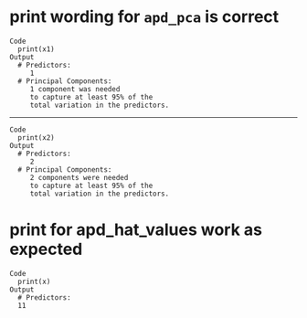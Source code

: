 # print wording for `apd_pca` is correct

    Code
      print(x1)
    Output
      # Predictors:
         1
      # Principal Components:
         1 component was needed
         to capture at least 95% of the
         total variation in the predictors.

---

    Code
      print(x2)
    Output
      # Predictors:
         2
      # Principal Components:
         2 components were needed
         to capture at least 95% of the
         total variation in the predictors.

# print for apd_hat_values work as expected

    Code
      print(x)
    Output
      # Predictors:
      11

